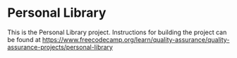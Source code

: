 # Personal Library

This is the Personal Library project. Instructions for building the project can be found at https://www.freecodecamp.org/learn/quality-assurance/quality-assurance-projects/personal-library
